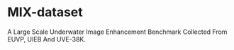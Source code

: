 # MIX-dataset
A Large Scale Underwater Image Enhancement Benchmark Collected From EUVP, UIEB And UVE-38K.

